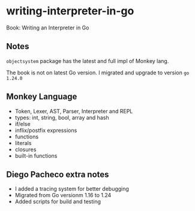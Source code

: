 # writing-interpreter-in-go

Book: Writing an Interpreter in Go

## Notes

`objectsystem` package has the latest and full impl of Monkey lang.

The book is not on latest Go version. I migrated and upgrade to version `go 1.24.0`

## Monkey Language

* Token, Lexer, AST, Parser, Interpreter and REPL
* types: int, string, bool, array and hash
* if/else
* inflix/postfix expressions
* functions
* literals
* closures
* built-in functions

## Diego Pacheco extra notes

* I added a tracing system for better debugging
* Migrated from Go versionm 1.16 to 1.24
* Added scripts for build and testing